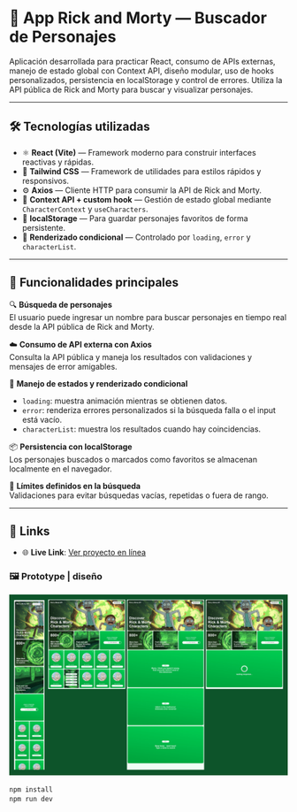# 🧬 App Rick and Morty — Buscador de Personajes

Aplicación desarrollada para practicar React, consumo de APIs externas, manejo de estado global con Context API, diseño modular, uso de hooks personalizados, persistencia en localStorage y control de errores. Utiliza la API pública de Rick and Morty para buscar y visualizar personajes.

---

## 🛠 Tecnologías utilizadas

- ⚛️ **React (Vite)** — Framework moderno para construir interfaces reactivas y rápidas.
- 💨 **Tailwind CSS** — Framework de utilidades para estilos rápidos y responsivos.
- ⚙️ **Axios** — Cliente HTTP para consumir la API de Rick and Morty.
- 🔄 **Context API + custom hook** — Gestión de estado global mediante `CharacterContext` y `useCharacters`.
- 💾 **localStorage** — Para guardar personajes favoritos de forma persistente.
- 🚦 **Renderizado condicional** — Controlado por `loading`, `error` y `characterList`.

---

## 🌈 Funcionalidades principales

🔍 **Búsqueda de personajes**  
El usuario puede ingresar un nombre para buscar personajes en tiempo real desde la API pública de Rick and Morty.

☁️ **Consumo de API externa con Axios**  
Consulta la API pública y maneja los resultados con validaciones y mensajes de error amigables.

🧠 **Manejo de estados y renderizado condicional**  
- `loading`: muestra animación mientras se obtienen datos.  
- `error`: renderiza errores personalizados si la búsqueda falla o el input está vacío.  
- `characterList`: muestra los resultados cuando hay coincidencias.

📦 **Persistencia con localStorage**  
Los personajes buscados o marcados como favoritos se almacenan localmente en el navegador.

🚫 **Límites definidos en la búsqueda**  
Validaciones para evitar búsquedas vacías, repetidas o fuera de rango.

---

## 🔗 Links

- 🌐 **Live Link**: [Ver proyecto en línea](https://tu-url-aqui.com)

### 🖼️ Prototype | diseño

![Vista principal](./public/screenshots/prototype.jpg)

```bash
npm install
npm run dev
